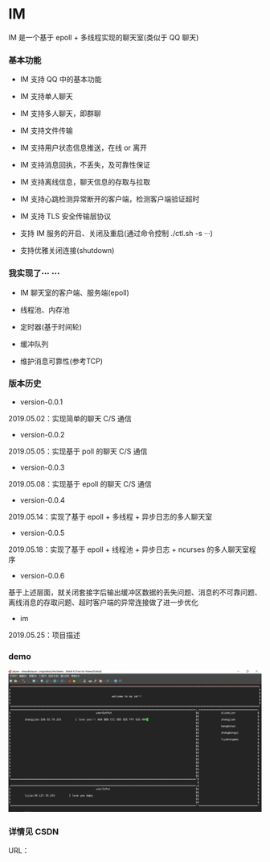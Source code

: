 # IM

IM 是一个基于 epoll + 多线程实现的聊天室(类似于 QQ 聊天)

### 基本功能

- IM 支持 QQ 中的基本功能

- IM 支持单人聊天

- IM 支持多人聊天，即群聊

- IM 支持文件传输

- IM 支持用户状态信息推送，在线 or 离开

- IM 支持消息回执，不丢失，及可靠性保证

- IM 支持离线信息，聊天信息的存取与拉取

- IM 支持心跳检测异常断开的客户端，检测客户端验证超时

- IM 支持 TLS 安全传输层协议

- 支持 IM 服务的开启、关闭及重启(通过命令控制 ./ctl.sh -s ···)

- 支持优雅关闭连接(shutdown)

### 我实现了··· ···

- IM 聊天室的客户端、服务端(epoll)

- 线程池、内存池

- 定时器(基于时间轮)

- 缓冲队列

- 维护消息可靠性(参考TCP)

### 版本历史

- version-0.0.1

2019.05.02：实现简单的聊天 C/S 通信

- version-0.0.2

2019.05.05：实现基于 poll 的聊天 C/S 通信

- version-0.0.3

2019.05.08：实现基于 epoll 的聊天 C/S 通信

- version-0.0.4

2019.05.14：实现了基于 epoll + 多线程 + 异步日志的多人聊天室

- version-0.0.5

2019.05.18：实现了基于 epoll + 线程池 + 异步日志 + ncurses 的多人聊天室程序

- version-0.0.6

基于上述层面，就关闭套接字后输出缓冲区数据的丢失问题、消息的不可靠问题、离线消息的存取问题、超时客户端的异常连接做了进一步优化

- im

2019.05.25：项目描述

### demo

![](https://github.com/Apriluestc/img.org/blob/master/demo.png)

### 详情见 CSDN

URL：

